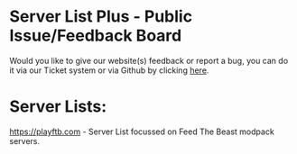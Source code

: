 # Server List Plus - Public Issue/Feedback Board
Would you like to give our website(s) feedback or report a bug, you can do it via our Ticket system or via Github by clicking [here](https://github.com/ServerListPlus/issues/issues/new).

# Server Lists:
https://playftb.com - Server List focussed on Feed The Beast modpack servers.
